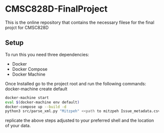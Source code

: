 # CMSC828D-FinalProject
This is the online repository that contains the necessary filese for the final projct for CMSC828D 

## Setup

To run this you need three dependencies: 
- Docker
- Docker Compose
- Docker Machine

Once Installed go to the project root and run the following commands: docker-machine create default

```bash
docker-machine start 
eval $(docker-machine env default) 
docker-compose up --build -d  
python3 src/parse_xml.py "Mitzpeh" <<path to mitzpeh Issue_metadata.csv>> && python3 src/parse_xml.py "Black Explosion" <<path to black explosion Issue_metadata.csv>>
```

replicate the above steps adjusted to your preferred shell and the location of your data.

